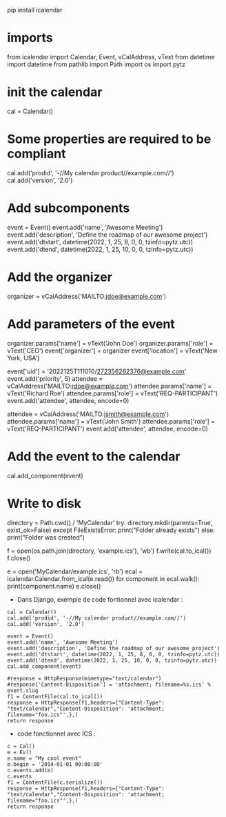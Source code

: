 pip install icalendar

# imports
from icalendar import Calendar, Event, vCalAddress, vText
from datetime import datetime
from pathlib import Path
import os
import pytz
 
# init the calendar
cal = Calendar()

# Some properties are required to be compliant
cal.add('prodid', '-//My calendar product//example.com//')
cal.add('version', '2.0')

# Add subcomponents
event = Event()
event.add('name', 'Awesome Meeting')
event.add('description', 'Define the roadmap of our awesome project')
event.add('dtstart', datetime(2022, 1, 25, 8, 0, 0, tzinfo=pytz.utc))
event.add('dtend', datetime(2022, 1, 25, 10, 0, 0, tzinfo=pytz.utc))
 
# Add the organizer
organizer = vCalAddress('MAILTO:jdoe@example.com')
 
# Add parameters of the event
organizer.params['name'] = vText('John Doe')
organizer.params['role'] = vText('CEO')
event['organizer'] = organizer
event['location'] = vText('New York, USA')
 
event['uid'] = '2022125T111010/272356262376@example.com'
event.add('priority', 5)
attendee = vCalAddress('MAILTO:rdoe@example.com')
attendee.params['name'] = vText('Richard Roe')
attendee.params['role'] = vText('REQ-PARTICIPANT')
event.add('attendee', attendee, encode=0)
 
attendee = vCalAddress('MAILTO:jsmith@example.com')
attendee.params['name'] = vText('John Smith')
attendee.params['role'] = vText('REQ-PARTICIPANT')
event.add('attendee', attendee, encode=0)
 
# Add the event to the calendar
cal.add_component(event)

# Write to disk
directory = Path.cwd() / 'MyCalendar'
try:
   directory.mkdir(parents=True, exist_ok=False)
except FileExistsError:
   print("Folder already exists")
else:
   print("Folder was created")
 
f = open(os.path.join(directory, 'example.ics'), 'wb')
f.write(cal.to_ical())
f.close()

e = open('MyCalendar/example.ics', 'rb')
ecal = icalendar.Calendar.from_ical(e.read())
for component in ecal.walk():
   print(component.name)
e.close()


- Dans Django, exemple de code fontionnel avec icalendar :
```
cal = Calendar()
cal.add('prodid', '-//My calendar product//example.com//')
cal.add('version', '2.0')

event = Event()
event.add('name', 'Awesome Meeting')
event.add('description', 'Define the roadmap of our awesome project')
event.add('dtstart', datetime(2022, 1, 25, 8, 0, 0, tzinfo=pytz.utc))
event.add('dtend', datetime(2022, 1, 25, 10, 0, 0, tzinfo=pytz.utc))
cal.add_component(event)

#response = HttpResponse(mimetype="text/calendar")
#response['Content-Disposition'] = 'attachment; filename=%s.ics' % event.slug
f1 = ContentFile(cal.to_ical())
response = HttpResponse(f1,headers={"Content-Type": "text/calendar","Content-Disposition": 'attachment; filename="foo.ics"',},)
return response
```

- code fonctionnel avec ICS :
```
c = Cal()
e = Ev()
e.name = "My cool event"
e.begin = '2014-01-01 00:00:00'
c.events.add(e)
c.events
f1 = ContentFile(c.serialize())
response = HttpResponse(f1,headers={"Content-Type": "text/calendar","Content-Disposition": 'attachment; filename="foo.ics"',},)
return response
```
